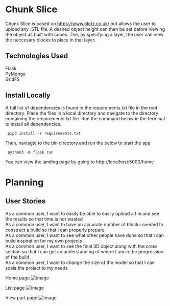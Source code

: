 # Chunk Slice
Chunk Slice is based on https://www.plotz.co.uk/ but allows the user to upload any .STL file. A desired object height can then be set before viewing the object as built with cubes. The, by specifying a layer, the user can view the neccesary blocks to place in that layer. 

## Technologies Used
Flask <br/>
PyMongo <br/>
GridFS 

## Install Locally
A full list of dependencies is found in the requirements.txt file in the root directory. Place the files in a local directory and navigate to the directory containing the requirements.txt file. Run the command below in the terminal to install all dependencies.

     pip3 install -r requirements.txt

Then, naviagte to the bin directory and run the below to start the app

     python3 -m flask run
     
You can view the landing page by going to http://localhost:5000/home

# Planning

## User Stories
As a common user, I want to easily be able to easily upload a file and see the results so that time is not wasted <br/>
As a common user, I want to have an accurate number of blocks needed to construct a build so that I can properly prepare <br/>
As a common user, I want to see what other people have done so that I can build inspiration for my own projects <br/>
As a common user, I want to see the final 3D object along with the cross section so that I can get an understanding of where I am in the progression of the build <br/>
As a common user, I want to change the size of the model so that I can scale the project to my needs <br/>

Home page
![image](https://user-images.githubusercontent.com/92054622/204640449-2a380bd6-6a48-42cd-936a-7b3b7af3b174.png)

List page
![image](https://user-images.githubusercontent.com/92054622/204640489-ac45c2b7-b47e-4066-914b-63620b16d677.png)

View part page
![image](https://user-images.githubusercontent.com/92054622/204640508-e5d336c5-f7e2-4ade-acfb-d4289b215fb4.png)
